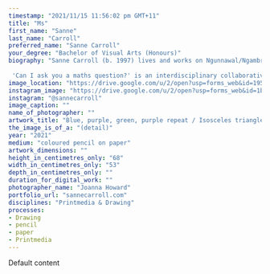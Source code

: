 ```yaml
---
timestamp: "2021/11/15 11:56:02 pm GMT+11"
title: "Ms"
first_name: "Sanne"
last_name: "Carroll"
preferred_name: "Sanne Carroll"
your_degree: "Bachelor of Visual Arts (Honours)"
biography: "Sanne Carroll (b. 1997) lives and works on Ngunnawal/Ngambri land (Canberra). Her practice-led research involves interdisciplinary collaboration between the visual arts and STEM fields. 
 
 'Can I ask you a maths question?' is an interdisciplinary collaborative project that explores methodologies in drawing and mathematics in the construction of patterned grids. The work begins with coloured grids drawn by hand, which are given to mathematicians to interpret and produce an algorithmic response. The project explores what is exchanged in the translation from human to algorithmic grids in terms of the grid's materiality, but also in the exchange of language and knowledge that arises from interdisciplinary collaborative work. As the grids, algorithms and collaborative relationships evolve, shared understandings of foreign concepts are developed and translated between languages of mathematics and drawing."
image_location: "https://drive.google.com/u/2/open?usp=forms_web&id=195lWBvZzGpDok40VBvHe06HQyQiDsvw-"
instagram_image: "https://drive.google.com/u/2/open?usp=forms_web&id=1bW5ZTufnVNoI8lT3gwsOkal5VODh1lCq"
instagram: "@sannecarroll"
image_caption: ""
name_of_photographer: ""
artwork_title: "Blue, purple, green, purple repeat / Isosceles triangles generated by tessellating hexagons"
the_image_is_of_a: "(detail)"
year: "2021"
medium: "coloured pencil on paper"
artwork_dimensions: ""
height_in_centimetres_only: "68"
width_in_centimetres_only: "53"
depth_in_centimetres_only: ""
duration_for_digital_work: ""
photographer_name: "Joanna Howard"
portfolio_url: "sannecarroll.com"
disciplines: "Printmedia & Drawing"
processes:
- Drawing
- pencil
- paper
- Printmedia
---
```


Default content